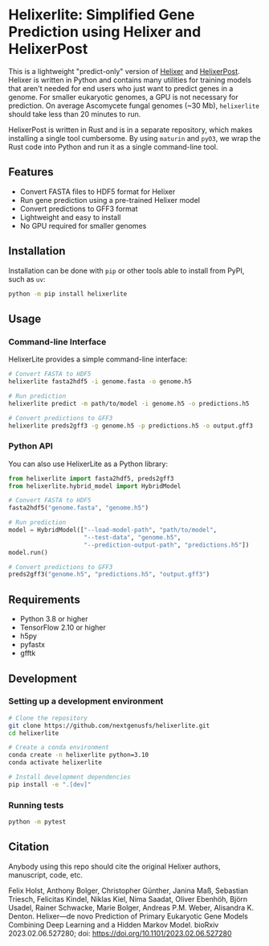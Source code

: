 # Helixerlite: Simplified Gene Prediction using Helixer and HelixerPost

This is a lightweight "predict-only" version of [Helixer](https://github.com/weberlab-hhu/Helixer) and [HelixerPost](https://github.com/TonyBolger/HelixerPost). Helixer is written in Python and contains many utilities for training models that aren't needed for end users who just want to predict genes in a genome. For smaller eukaryotic genomes, a GPU is not necessary for prediction. On average Ascomycete fungal genomes (~30 Mb), `helixerlite` should take less than 20 minutes to run.

HelixerPost is written in Rust and is in a separate repository, which makes installing a single tool cumbersome. By using `maturin` and `pyO3`, we wrap the Rust code into Python and run it as a single command-line tool.

## Features

- Convert FASTA files to HDF5 format for Helixer
- Run gene prediction using a pre-trained Helixer model
- Convert predictions to GFF3 format
- Lightweight and easy to install
- No GPU required for smaller genomes

## Installation

Installation can be done with `pip` or other tools able to install from PyPI, such as `uv`:

```bash
python -m pip install helixerlite
```

## Usage

### Command-line Interface

HelixerLite provides a simple command-line interface:

```bash
# Convert FASTA to HDF5
helixerlite fasta2hdf5 -i genome.fasta -o genome.h5

# Run prediction
helixerlite predict -m path/to/model -i genome.h5 -o predictions.h5

# Convert predictions to GFF3
helixerlite preds2gff3 -g genome.h5 -p predictions.h5 -o output.gff3
```

### Python API

You can also use HelixerLite as a Python library:

```python
from helixerlite import fasta2hdf5, preds2gff3
from helixerlite.hybrid_model import HybridModel

# Convert FASTA to HDF5
fasta2hdf5("genome.fasta", "genome.h5")

# Run prediction
model = HybridModel(["--load-model-path", "path/to/model",
                     "--test-data", "genome.h5",
                     "--prediction-output-path", "predictions.h5"])
model.run()

# Convert predictions to GFF3
preds2gff3("genome.h5", "predictions.h5", "output.gff3")
```

## Requirements

- Python 3.8 or higher
- TensorFlow 2.10 or higher
- h5py
- pyfastx
- gfftk

## Development

### Setting up a development environment

```bash
# Clone the repository
git clone https://github.com/nextgenusfs/helixerlite.git
cd helixerlite

# Create a conda environment
conda create -n helixerlite python=3.10
conda activate helixerlite

# Install development dependencies
pip install -e ".[dev]"
```

### Running tests

```bash
python -m pytest
```

## Citation

Anybody using this repo should cite the original Helixer authors, manuscript, code, etc.

Felix Holst, Anthony Bolger, Christopher Günther, Janina Maß, Sebastian Triesch, Felicitas Kindel, Niklas Kiel, Nima Saadat, Oliver Ebenhöh, Björn Usadel, Rainer Schwacke, Marie Bolger, Andreas P.M. Weber, Alisandra K. Denton. Helixer—de novo Prediction of Primary Eukaryotic Gene Models Combining Deep Learning and a Hidden Markov Model. bioRxiv 2023.02.06.527280; doi: https://doi.org/10.1101/2023.02.06.527280